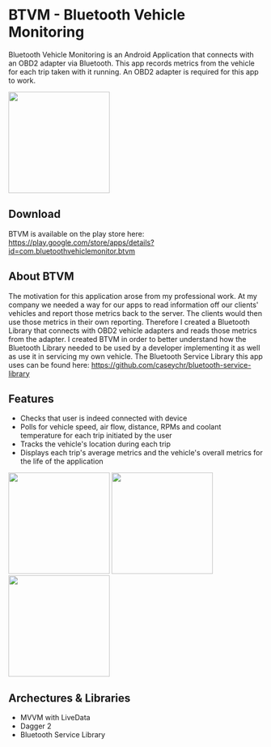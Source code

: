 # BTVM - Bluetooth Vehicle Monitoring
Bluetooth Vehicle Monitoring is an Android Application that connects with an OBD2 adapter via Bluetooth. This app records
metrics from the vehicle for each trip taken with it running. An OBD2 adapter is required for this app to work.

<img src="https://user-images.githubusercontent.com/11616798/65960747-2529de80-e423-11e9-9298-cdb5ae2c7d4d.png" width="200"/>

## Download
BTVM is available on the play store here: https://play.google.com/store/apps/details?id=com.bluetoothvehiclemonitor.btvm

## About BTVM
The motivation for this application arose from my professional work. At my company we needed a way for our apps to read
information off our clients' vehicles and report those metrics back to the server. The clients would then use those metrics in
their own reporting. Therefore I created a Bluetooth Library that connects with OBD2 vehicle adapters and reads those metrics
from the adapter. I created BTVM in order to better understand how the Bluetooth Library needed to be used by a developer
implementing it as well as use it in servicing my own vehicle.
The Bluetooth Service Library this app uses can be found here: https://github.com/caseychr/bluetooth-service-library

## Features
* Checks that user is indeed connected with device
* Polls for vehicle speed, air flow, distance, RPMs and coolant temperature for each trip initiated by the user
* Tracks the vehicle's location during each trip
* Displays each trip's average metrics and the vehicle's overall metrics for the life of the application


<img src="https://user-images.githubusercontent.com/11616798/65959750-d5e2ae80-e420-11e9-934f-b113a7cc05bb.png" width="200"/> <img src="https://user-images.githubusercontent.com/11616798/65960569-c95f5580-e422-11e9-8550-b02ce7a46b27.png" width="200"/> <img src="https://user-images.githubusercontent.com/11616798/65960652-f0b62280-e422-11e9-9eab-ae49c6987061.png" width="200"/>


## Archectures & Libraries
* MVVM with LiveData
* Dagger 2
* Bluetooth Service Library
